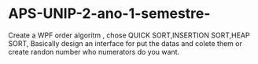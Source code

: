 # APS-UNIP-2-ano-1-semestre-
Create a WPF order algoritm , chose QUICK SORT,INSERTION SORT,HEAP SORT,
    Basically design an interface for put the datas and colete them or create randon number who numerators do you want.

